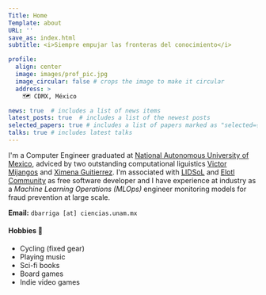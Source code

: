 ```yaml
---
Title: Home 
Template: about
URL: ''
save_as: index.html
subtitle: <i>Siempre empujar las fronteras del conocimiento</i>

profile: 
  align: center
  image: images/prof_pic.jpg
  image_circular: false # crops the image to make it circular
  address: >
    🗺️ CDMX, México

news: true  # includes a list of news items
latest_posts: true  # includes a list of the newest posts
selected_papers: true # includes a list of papers marked as "selected={true}"
talks: true # includes latest talks
---
```


I'm a Computer Engineer graduated at [National Autonomous University of
Mexico](https://en.wikipedia.org/wiki/National_Autonomous_University_of_Mexico),
adviced by two outstanding computational liguistics [Victor
Mijangos](https://sites.google.com/site/victormijangoscruz/) and [Ximena
Guitierrez](https://sites.google.com/site/xgutierrezv/). I'm associated with
[LIDSoL](https://lidsol.unam.mx/) and [Elotl Community](elotl.mx/) as free
software developer and I have experience at industry as a *Machine
Learning Operations (MLOps)* engineer monitoring models for fraud prevention at large scale.

**Email:** `dbarriga [at] ciencias.unam.mx`

#### Hobbies 🌱

- Cycling (fixed gear)
- Playing music
- Sci-fi books
- Board games
- Indie video games
